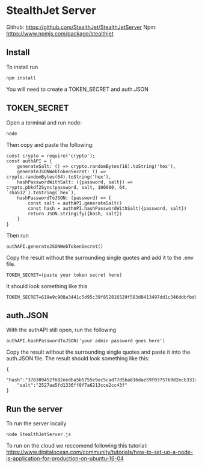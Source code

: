 # StealthJet Server

Github: https://github.com/StealthJet/StealthJetServer
Npm: https://www.npmjs.com/package/stealthjet

## Install

To install run 
```
npm install
```


You will need to create a TOKEN_SECRET and auth.JSON

## TOKEN_SECRET

Open a terminal and run node:
```
node
```

Then copy and paste the following:
```
const crypto = require('crypto');
const authAPI = {
    generateSalt: () => crypto.randomBytes(16).toString('hex'),
    generateJSONWebTokenSecret: () => crypto.randomBytes(64).toString('hex'),
    hashPasswordWithSalt: ({password, salt}) => crypto.pbkdf2Sync(password, salt, 100000, 64, `sha512`).toString(`hex`),
    hashPasswordToJSON: (password) => {
        const salt = authAPI.generateSalt()
        const hash = authAPI.hashPasswordWithSalt({password, salt})
        return JSON.stringify({hash, salt})
    }
}
```

Then run 
```
authAPI.generateJSONWebTokenSecret()
```

Copy the result without the surrounding single quotes and add it to the .env file.
```
TOKEN_SECRET=(paste your token secret here)
```

It should look something like this
```
TOKEN_SECRET=619e9c908a3441c5d95c39f852816529f583d8413497dd1c346ddbfbd88a176f9bc36111dc8620882599d6bb9b6393b6e366e00e8f3b10e78e66b6113688516f
```

## auth.JSON

With the authAPI still open, run the following
```
authAPI.hashPasswordToJSON('your admin password goes here')
```

Copy the result without the surrounding single quotes and paste it into the auth.JSON file. 
The result should look something like this:
```
{
    "hash":"378309452f682eedba5b5755e9ec5cad77d5ba816dae59f03757b9d2ecb331db41bcdf9bcc69d899e451affa95ba7bba36baec8874d1d1c6e18d52587f274cc4",
    "salt":"2527aa5fd1336ff8f7a6213cce2cc43f"
}
```

## Run the server

To run the server locally
```
node StealthJetServer.js
```

To run on the cloud we reccomend following this tutorial: https://www.digitalocean.com/community/tutorials/how-to-set-up-a-node-js-application-for-production-on-ubuntu-16-04